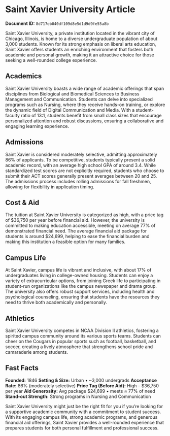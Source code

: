 # Saint Xavier University Article

**Document ID:** `8d717eb040df109d8e5d1d9d9fe55a8b`

Saint Xavier University, a private institution located in the vibrant city of Chicago, Illinois, is home to a diverse undergraduate population of about 3,000 students. Known for its strong emphasis on liberal arts education, Saint Xavier offers students an enriching environment that fosters both academic and personal growth, making it an attractive choice for those seeking a well-rounded college experience.

## Academics
Saint Xavier University boasts a wide range of academic offerings that span disciplines from Biological and Biomedical Sciences to Business Management and Communication. Students can delve into specialized programs such as Nursing, where they receive hands-on training, or explore the dynamic field of Digital Communication and Media. With a student-faculty ratio of 13:1, students benefit from small class sizes that encourage personalized attention and robust discussions, ensuring a collaborative and engaging learning experience.

## Admissions
Saint Xavier is considered moderately selective, admitting approximately 86% of applicants. To be competitive, students typically present a solid academic record, with an average high school GPA of around 3.4. While standardized test scores are not explicitly required, students who choose to submit their ACT scores generally present averages between 20 and 25. The admissions process includes rolling admissions for fall freshmen, allowing for flexibility in application timing.

## Cost & Aid
The tuition at Saint Xavier University is categorized as high, with a price tag of $36,750 per year before financial aid. However, the university is committed to making education accessible, meeting on average 77% of demonstrated financial need. The average financial aid package for students is around $24,699, helping to ease the financial burden and making this institution a feasible option for many families.

## Campus Life
At Saint Xavier, campus life is vibrant and inclusive, with about 17% of undergraduates living in college-owned housing. Students can enjoy a variety of extracurricular options, from joining Greek life to participating in student-run organizations like the campus newspaper and drama group. The university also offers robust support services, including health and psychological counseling, ensuring that students have the resources they need to thrive both academically and personally.

## Athletics
Saint Xavier University competes in NCAA Division II athletics, fostering a spirited campus community around its various sports teams. Students can cheer on the Cougars in popular sports such as football, basketball, and soccer, creating a lively atmosphere that strengthens school pride and camaraderie among students.

## Fast Facts
**Founded:** 1846
**Setting & Size:** Urban • ~3,000 undergrads
**Acceptance Rate:** 86% (moderately selective)
**Price Tag (Before Aid):** High – $36,750 per year
**Aid Generosity:** Avg package $24,699 • meets ≈ 77% of need
**Stand-out Strength:** Strong programs in Nursing and Communication

Saint Xavier University might just be the right fit for you if you’re looking for a supportive academic community with a commitment to student success. With its engaging campus life, strong academic programs, and generous financial aid offerings, Saint Xavier provides a well-rounded experience that prepares students for both personal fulfillment and professional success.
